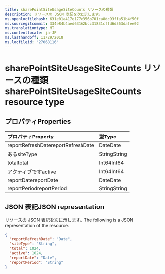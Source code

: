 ```yaml
---
title: sharePointSiteUsageSiteCounts リソースの種類
description: リソースの JSON 表記を次に示します。
ms.openlocfilehash: 631e01a417e177e356b701ca8dc93ffa51b4f50f
ms.sourcegitcommit: 334e84b4aed63162bcc31831cffd6d363dafee02
ms.translationtype: MT
ms.contentlocale: ja-JP
ms.lasthandoff: 11/29/2018
ms.locfileid: "27068116"
---
```

# <a name="sharepointsiteusagesitecounts-resource-type"></a><span data-ttu-id="ebb89-103">sharePointSiteUsageSiteCounts リソースの種類</span><span class="sxs-lookup"><span data-stu-id="ebb89-103">sharePointSiteUsageSiteCounts resource type</span></span>

## <a name="properties"></a><span data-ttu-id="ebb89-104">プロパティ</span><span class="sxs-lookup"><span data-stu-id="ebb89-104">Properties</span></span>

| <span data-ttu-id="ebb89-105">プロパティ</span><span class="sxs-lookup"><span data-stu-id="ebb89-105">Property</span></span>          | <span data-ttu-id="ebb89-106">型</span><span class="sxs-lookup"><span data-stu-id="ebb89-106">Type</span></span>   |
| :---------------- | :----- |
| <span data-ttu-id="ebb89-107">reportRefreshDate</span><span class="sxs-lookup"><span data-stu-id="ebb89-107">reportRefreshDate</span></span> | <span data-ttu-id="ebb89-108">Date</span><span class="sxs-lookup"><span data-stu-id="ebb89-108">Date</span></span>   |
| <span data-ttu-id="ebb89-109">ある</span><span class="sxs-lookup"><span data-stu-id="ebb89-109">siteType</span></span>          | <span data-ttu-id="ebb89-110">String</span><span class="sxs-lookup"><span data-stu-id="ebb89-110">String</span></span> |
| <span data-ttu-id="ebb89-111">total</span><span class="sxs-lookup"><span data-stu-id="ebb89-111">total</span></span>             | <span data-ttu-id="ebb89-112">Int64</span><span class="sxs-lookup"><span data-stu-id="ebb89-112">Int64</span></span>  |
| <span data-ttu-id="ebb89-113">アクティブです</span><span class="sxs-lookup"><span data-stu-id="ebb89-113">active</span></span>            | <span data-ttu-id="ebb89-114">Int64</span><span class="sxs-lookup"><span data-stu-id="ebb89-114">Int64</span></span>  |
| <span data-ttu-id="ebb89-115">reportDate</span><span class="sxs-lookup"><span data-stu-id="ebb89-115">reportDate</span></span>        | <span data-ttu-id="ebb89-116">Date</span><span class="sxs-lookup"><span data-stu-id="ebb89-116">Date</span></span>   |
| <span data-ttu-id="ebb89-117">reportPeriod</span><span class="sxs-lookup"><span data-stu-id="ebb89-117">reportPeriod</span></span>      | <span data-ttu-id="ebb89-118">String</span><span class="sxs-lookup"><span data-stu-id="ebb89-118">String</span></span> |

## <a name="json-representation"></a><span data-ttu-id="ebb89-119">JSON 表記</span><span class="sxs-lookup"><span data-stu-id="ebb89-119">JSON representation</span></span>

<span data-ttu-id="ebb89-120">リソースの JSON 表記を次に示します。</span><span class="sxs-lookup"><span data-stu-id="ebb89-120">The following is a JSON representation of the resource.</span></span>

<!-- {
  "blockType": "resource",
  "@odata.type": "microsoft.graph.sharePointSiteUsageSiteCounts"
} -->

```json
{
  "reportRefreshDate": "Date", 
  "siteType": "String", 
  "total": 1024, 
  "active": 1024, 
  "reportDate": "Date", 
  "reportPeriod": "String"
}
```
